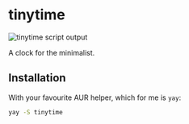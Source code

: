 # tinytime

![tinytime script output](https://github.com/user-attachments/assets/bfa1e1b8-63c6-47aa-a7cf-3de60bfd2cb9)

A clock for the minimalist.

## Installation

With your favourite AUR helper, which for me is `yay`:

```bash
yay -S tinytime
```

